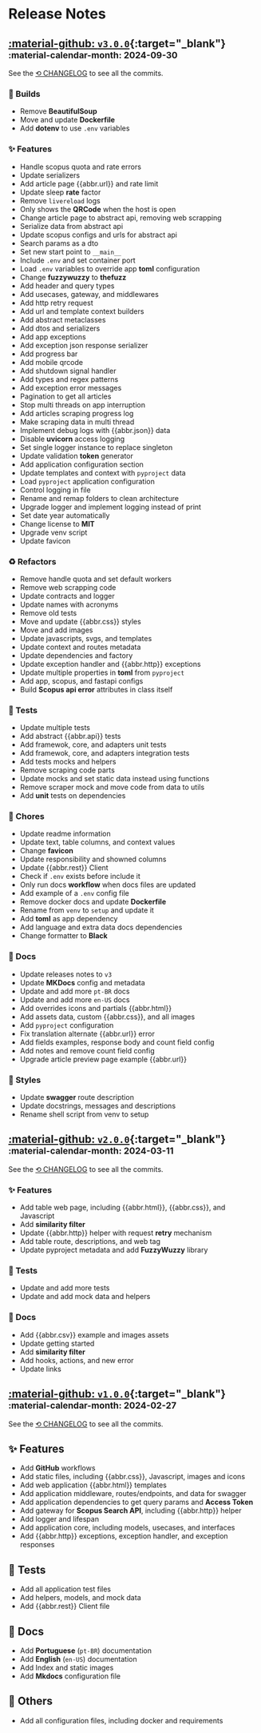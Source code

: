 # Release Notes

## [:material-github: `v3.0.0`]({{links.releases}}/v3.0.0){:target="\_blank"} <small>:material-calendar-month: 2024-09-30</small>

See the [⟲ CHANGELOG](https://github.com/mauprogramador/scopus-survey-api/tree/master/CHANGELOG.md) to see all the commits.

### 🔨 Builds

- Remove **BeautifulSoup**
- Move and update **Dockerfile**
- Add **dotenv** to use `.env` variables

### ✨ Features

- Handle scopus quota and rate errors
- Update serializers
- Add article page {{abbr.url}} and rate limit
- Update sleep **rate** factor
- Remove `livereload` logs
- Only shows the **QRCode** when the host is open
- Change article page to abstract api, removing web scrapping
- Serialize data from abstract api
- Update scopus configs and urls for abstract api
- Search params as a dto
- Set new start point to `__main__`
- Include `.env` and set container port
- Load `.env` variables to override app **toml** configuration
- Change **fuzzywuzzy** to **thefuzz**
- Add header and query types
- Add usecases, gateway, and middlewares
- Add http retry request
- Add url and template context builders
- Add abstract metaclasses
- Add dtos and serializers
- Add app exceptions
- Add exception json response serializer
- Add progress bar
- Add mobile qrcode
- Add shutdown signal handler
- Add types and regex patterns
- Add exception error messages
- Pagination to get all articles
- Stop multi threads on app interruption
- Add articles scraping progress log
- Make scraping data in multi thread
- Implement debug logs with {{abbr.json}} data
- Disable **uvicorn** access logging
- Set single logger instance to replace singleton
- Update validation **token** generator
- Add application configuration section
- Update templates and context with `pyproject` data
- Load `pyproject` application configuration
- Control logging in file
- Rename and remap folders to clean architecture
- Upgrade logger and implement logging instead of print
- Set date year automatically
- Change license to **MIT**
- Upgrade venv script
- Update favicon

### ♻️ Refactors

- Remove handle quota and set default workers
- Remove web scrapping code
- Update contracts and logger
- Update names with acronyms
- Remove old tests
- Move and update {{abbr.css}} styles
- Move and add images
- Update javascripts, svgs, and templates
- Update context and routes metadata
- Update dependencies and factory
- Update exception handler and {{abbr.http}} exceptions
- Update multiple properties in **toml** from `pyproject`
- Add app, scopus, and fastapi configs
- Build **Scopus api error** attributes in class itself

### 🧪 Tests

- Update multiple tests
- Add abstract {{abbr.api}} tests
- Add framewok, core, and adapters unit tests
- Add framewok, core, and adapters integration tests
- Add tests mocks and helpers
- Remove scraping code parts
- Update mocks and set static data instead using functions
- Remove scraper mock and move code from data to utils
- Add **unit** tests on dependencies

### 📝 Chores

- Update readme information
- Update text, table columns, and context values
- Change **favicon**
- Update responsibility and showned columns
- Update {{abbr.rest}} Client
- Check if `.env` exists before include it
- Only run docs **workflow** when docs files are updated
- Add example of a `.env` config file
- Remove docker docs and update **Dockerfile**
- Rename from `venv` to `setup` and update it
- Add **toml** as app dependency
- Add language and extra data docs dependencies
- Change formatter to **Black**

### 📄 Docs

- Update releases notes to `v3`
- Update **MKDocs** config and metadata
- Update and add more `pt-BR` docs
- Update and add more `en-US` docs
- Add overrides icons and partials {{abbr.html}}
- Add assets data, custom {{abbr.css}}, and all images
- Add `pyproject` configuration
- Fix translation alternate {{abbr.url}} error
- Add fields examples, response body and count field config
- Add notes and remove count field config
- Upgrade article preview page example {{abbr.url}}

### 🎨 Styles

- Update **swagger** route description
- Update docstrings, messages and descriptions
- Rename shell script from venv to setup

## [:material-github: `v2.0.0`]({{links.releases}}/v2.0.0){:target="\_blank"} <small>:material-calendar-month: 2024-03-11</small>

See the [⟲ CHANGELOG](https://github.com/mauprogramador/scopus-survey-api/tree/master/CHANGELOG.md) to see all the commits.

### ✨ Features

- Add table web page, including {{abbr.html}}, {{abbr.css}}, and Javascript
- Add **similarity filter**
- Update {{abbr.http}} helper with request **retry** mechanism
- Add table route, descriptions, and web tag
- Update pyproject metadata and add **FuzzyWuzzy** library

### 🧪 Tests

- Update and add more tests
- Update and add mock data and helpers

### 📄 Docs

- Add {{abbr.csv}} example and images assets
- Update getting started
- Add **similarity filter**
- Add hooks, actions, and new error
- Update links

## [:material-github: `v1.0.0`]({{links.releases}}/v1.0.0){:target="\_blank"} <small>:material-calendar-month: 2024-02-27</small>

See the [⟲ CHANGELOG](https://github.com/mauprogramador/scopus-survey-api/tree/master/CHANGELOG.md) to see all the commits.

## ✨ Features

- Add **GitHub** workflows
- Add static files, including {{abbr.css}}, Javascript, images and icons
- Add web application {{abbr.html}} templates
- Add application middleware, routes/endpoints, and data for swagger
- Add application dependencies to get query params and **Access Token**
- Add gateway for **Scopus Search API**, including {{abbr.http}} helper
- Add logger and lifespan
- Add application core, including models, usecases, and interfaces
- Add {{abbr.http}} exceptions, exception handler, and exception responses

## 🧪 Tests

- Add all application test files
- Add helpers, models, and mock data
- Add {{abbr.rest}} Client file

## 📄 Docs

- Add **Portuguese** (`pt-BR`) documentation
- Add **English** (`en-US`) documentation
- Add Index and static images
- Add **Mkdocs** configuration file

## 📌 Others

- Add all configuration files, including docker and requirements
